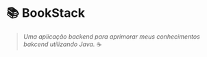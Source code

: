 # 📚 BookStack

> _Uma aplicação backend para aprimorar meus conhecimentos bakcend utilizando Java._ ☕
